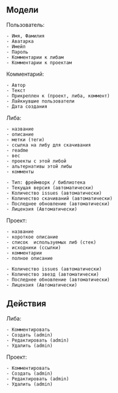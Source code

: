 ## Модели
Пользователь: 

    - Имя, Фамилия
    - Аватарка
    - Имейл
    - Пароль
    - Комментарии к либам
    - Комментарии к проектам

Комментарий:

    - Автор
    - Текст
    - Прикреплен к (проект, либа, коммент)
    - Лайкнувшие пользователи
    - Дата создания

Либа:

    - название
    - описание
    - метки (теги)
    - ссылка на либу для скачивания
    - readme
    - вес
    - проекты с этой либой
    - альтернативы этой либы
    - комменты

    - Тип: фреймворк / библиотека
    - Текущая версия (автоматически)
    - Количество issues (автоматически)
    - Количество скачиваний (автоматически)
    - Последнее обновление (автоматически)
    - Лицензия (Автоматически)

Проект:

    - название
    - короткое описание
    - список  используемых либ (стек)
    - исходники (ссылки)
    - комментарии
    - полное описание

    - Количество issues (автоматически)
    - Количество звезд (автоматически)
    - Последнее обновление (автоматически)
    - Лицензия (Автоматически)


## Действия
Либа:
```
- Комментировать
- Создать (admin)
- Редактировать (admin)
- Удалить (admin)
```

Проект:
```
- Комментировать
- Создать (admin)
- Редактировать (admin)
- Удалить (admin)
```